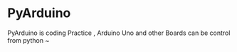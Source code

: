 # PyArduino
PyArduino is coding Practice , Arduino Uno and other Boards can be control from python ~ 
